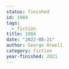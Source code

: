 ```yaml
---
status: finished
id: 1984
tags:
  - fiction
title: 1984
date: "2022-08-21"
author: George Orwell
category: fiction
year-finished: 2021
---
```

